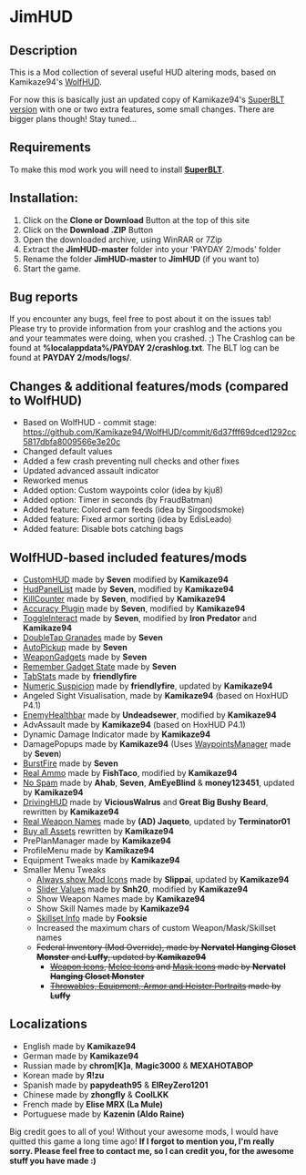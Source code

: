 # JimHUD

## Description

This is a Mod collection of several useful HUD altering mods, based on Kamikaze94's [WolfHUD](https://github.com/Kamikaze94/WolfHUD).  

For now this is basically just an updated copy of Kamikaze94's [SuperBLT version](https://github.com/Kamikaze94/WolfHUD/tree/superblt) with one or two extra features, some small changes.
There are bigger plans though! Stay tuned...

## Requirements

To make this mod work you will need to install __[SuperBLT](https://superblt.znix.xyz)__.

## Installation:

1. Click on the **Clone or Download** Button at the top of this site
2. Click on the **Download .ZIP** Button
3. Open the downloaded archive, using WinRAR or 7Zip
4. Extract the **JimHUD-master** folder into your 'PAYDAY 2/mods' folder
5. Rename the folder **JimHUD-master** to **JimHUD** (if you want to)
6. Start the game.

## Bug reports

If you encounter any bugs, feel free to post about it on the issues tab!
Please try to provide information from your crashlog and the actions you and your teammates were doing, when you crashed. ;)
The Crashlog can be found at **%localappdata%/PAYDAY 2/crashlog.txt**.
The BLT log can be found at **PAYDAY 2/mods/logs/**.

## Changes & additional features/mods (compared to WolfHUD)

* Based on WolfHUD - commit stage: https://github.com/Kamikaze94/WolfHUD/commit/6d37fff69dced1292cc5817dbfa8009566e3e20c
* Changed default values
* Added a few crash preventing null checks and other fixes
* Updated advanced assault indicator
* Reworked menus
* Added option: Custom waypoints color (idea by kju8)
* Added option: Timer in seconds (by FraudBatman)
* Added feature: Colored cam feeds (idea by Sirgoodsmoke)
* Added feature: Fixed armor sorting (idea by EdisLeado)
* Added feature: Disable bots catching bags

## WolfHUD-based included features/mods

* [CustomHUD](https://bitbucket.org/pjal3urb/customhud/src) made by **Seven** modified by **Kamikaze94**
* [HudPanelList](https://bitbucket.org/pjal3urb/hudlist/src/) made by **Seven**, modified by **Kamikaze94**
* [KillCounter](https://bitbucket.org/pjal3urb/customhud/src) made by **Seven**, modified by **Kamikaze94**
* [Accuracy Plugin](https://bitbucket.org/pjal3urb/customhud/src) made by **Seven**, modified by **Kamikaze94**
* [ToggleInteract](https://bitbucket.org/pjal3urb/toggleinteract/src) made by **Seven**, modified by **Iron Predator** and **Kamikaze94**
* [DoubleTap Granades](https://bitbucket.org/pjal3urb/doubletapgrenades/src) made by **Seven**
* [AutoPickup](https://bitbucket.org/pjal3urb/autopickup/src) made by **Seven**
* [WeaponGadgets](https://bitbucket.org/pjal3urb/gadgets) made by **Seven**
* [Remember Gadget State](https://bitbucket.org/pjal3urb/persistentgadgets/src) made by **Seven**
* [TabStats](https://steamcommunity.com/app/218620/discussions/15/618463738399320805/) made by **friendIyfire**
* [Numeric Suspicion](https://github.com/cjur3/GageHud) made by **friendIyfire**, updated by **Kamikaze94**
* Angeled Sight Visualisation, made by **Kamikaze94** (based on HoxHUD P4.1)
* [EnemyHealthbar](https://modworkshop.net/mydownloads.php?action=view_down&did=15157) made by **Undeadsewer**, modified by **Kamikaze94**
* AdvAssault made by **Kamikaze94** (based on HoxHUD P4.1)
* Dynamic Damage Indicator made by **Kamikaze94**
* DamagePopups made by **Kamikaze94** (Uses [WaypointsManager](https://bitbucket.org/pjal3urb/waypoints) made by **Seven**)
* [BurstFire](https://bitbucket.org/pjal3urb/burstfire/src) made by **Seven**
* [Real Ammo](https://modworkshop.net/mydownloads.php?action=view_down&did=15108) made by **FishTaco**, modified by **Kamikaze94**
* [No Spam](http://steamcommunity.com/app/218620/discussions/15/618457398976607330/) made by **Ahab**, **Seven**, **AmEyeBlind** & **money123451**, updated by **Kamikaze94**
* [DrivingHUD](https://modworkshop.net/mydownloads.php?action=view_down&did=12982) made by **ViciousWalrus** and **Great Big Bushy Beard**, rewritten by **Kamikaze94**
* [Real Weapon Names](http://modworkshop.net/mydownloads.php?action=view_down&did=15433) made by **(AD) Jaqueto**, updated by **Terminator01**
* [Buy all Assets](http://steamcommunity.com/app/218620/discussions/15/618458030689719683/) rewritten by **Kamikaze94**
* PrePlanManager made by **Kamikaze94**
* ProfileMenu made by **Kamikaze94**
* Equipment Tweaks made by **Kamikaze94**
* Smaller Menu Tweaks
  * [Always show Mod Icons](http://modworkshop.net/mydownloads.php?action=view_down&did=13975) made by **Slippai**, updated by **Kamikaze94**
  * [Slider Values](http://modworkshop.net/mydownloads.php?action=view_down&did=14800) made by **Snh20**, modified by **Kamikaze94**
  * Show Weapon Names made by **Kamikaze94**
  * Show Skill Names made by **Kamikaze94**
  * [Skillset Info](http://modworkshop.net/mydownloads.php?action=view_down&did=15294) made by **Fooksie**
  * Increased the maximum chars of custom Weapon/Mask/Skillset names
  * ~~Federal Inventory (Mod Override), made by **Nervatel Hanging Closet Monster** and **Luffy**, updated by **Kamikaze94**~~
    * ~~[Weapon Icons](https://modworkshop.net/mydownloads.php?action=view_down&did=14240), [Melee Icons](http://modworkshop.net/mydownloads.php?action=view_down&did=13910) and [Mask Icons](http://modworkshop.net/mydownloads.php?action=view_down&did=13911) made by **Nervatel Hanging Closet Monster**~~
    * ~~[Throwables, Equipment, Armor and Heister Portraits](http://modworkshop.net/mydownloads.php?action=view_down&did=13916) made by **Luffy**~~

## Localizations

* English made by **Kamikaze94**
* German made by **Kamikaze94**
* Russian made by **chrom[K]a**, **Magic3000** & **MEXAHOTABOP**
* Korean made by **Я!zu**
* Spanish made by **papydeath95** & **ElReyZero1201**
* Chinese made by **zhongfly** & **CoolLKK**
* French made by **Elise MRX (La Mule)**
* Portuguese made by **Kazenin (Aldo Raine)**

Big credit goes to all of you!
Without your awesome mods, I would have quitted this game a long time ago!
**If I forgot to mention you, I'm really sorry.
Please feel free to contact me, so I can credit you, for the awesome stuff you have made :)**
